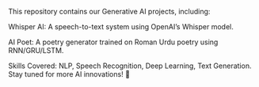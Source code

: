 This repository contains our Generative AI projects, including:


Whisper AI: A speech-to-text system using OpenAI’s Whisper model.

AI Poet: A poetry generator trained on Roman Urdu poetry using RNN/GRU/LSTM.


Skills Covered: NLP, Speech Recognition, Deep Learning, Text Generation.
Stay tuned for more AI innovations! 🚀
